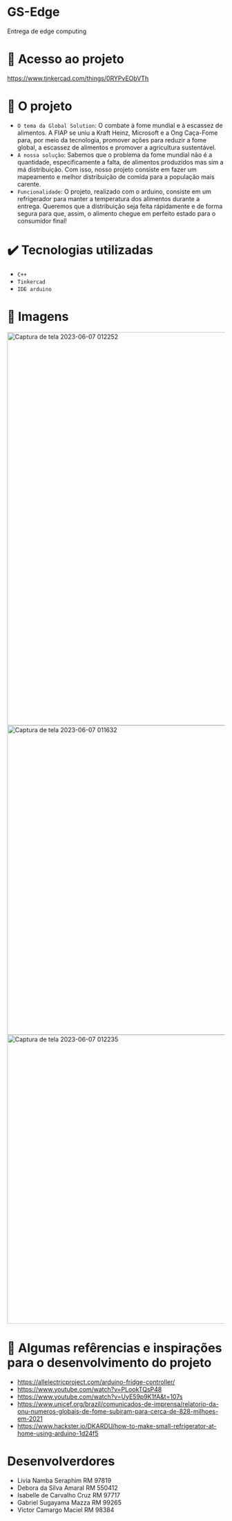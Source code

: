 # GS-Edge
Entrega de edge computing


# 📁 Acesso ao projeto
https://www.tinkercad.com/things/0RYPvEObVTh

# 🔨 O projeto

- `O tema da Global Solution`: O combate à fome mundial e à escassez de alimentos. A FIAP se uniu a Kraft  Heinz, Microsoft e a Ong Caça-Fome para, por meio da tecnologia, promover ações para reduzir a fome global, a escassez de alimentos e promover a agricultura  sustentável.
- `A nossa solução`: Sabemos que o problema da fome mundial não é a quantidade, especificamente a falta, de alimentos produzidos mas sim a má distribuição. Com isso, nosso projeto consiste em fazer um mapeamento e melhor distribuição de comida para a população mais carente.
- `Funcionalidade`: O projeto, realizado com o arduino, consiste em um refrigerador para manter a temperatura dos alimentos durante a entrega. Queremos que a distribuição seja feita rápidamente e de forma segura para que, assim, o alimento chegue em perfeito estado para o consumidor final! 

# ✔️ Tecnologias utilizadas

- ``C++``
- ``Tinkercad``
- ``IDE arduino``

# 🪩 Imagens
<img width="910" alt="Captura de tela 2023-06-07 012252" src="https://github.com/LivNS/GS-Edge/assets/118857876/90ca1111-092f-4697-ab59-c5d424d21877">

<img width="716" alt="Captura de tela 2023-06-07 011632" src="https://github.com/LivNS/GS-Edge/assets/118857876/8a3fb257-2cd1-489c-88d0-e69a442c74bf">

<img width="669" alt="Captura de tela 2023-06-07 012235" src="https://github.com/LivNS/GS-Edge/assets/118857876/28b905d3-ba59-4a2b-bc65-0b98d8681fe2">


# 📱 Algumas refêrencias e inspirações para o desenvolvimento do projeto

- https://allelectricproject.com/arduino-fridge-controller/
- https://www.youtube.com/watch?v=PLookTQsP48
- https://www.youtube.com/watch?v=UyE59p9K1fA&t=107s
- https://www.unicef.org/brazil/comunicados-de-imprensa/relatorio-da-onu-numeros-globais-de-fome-subiram-para-cerca-de-828-milhoes-em-2021
- https://www.hackster.io/DKARDU/how-to-make-small-refrigerator-at-home-using-arduino-1d24f5

# Desenvolverdores
- Livia Namba Seraphim RM 97819
- Debora da Silva Amaral RM 550412
- Isabelle de Carvalho Cruz RM 97717
- Gabriel Sugayama Mazza RM 99265
- Victor Camargo Maciel RM 98384

